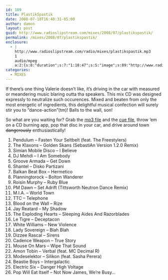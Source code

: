 ```yaml
---
id: 189
title: PlastikSpastik
date: 2008-07-18T16:40:31-05:00
author: damon
layout: post
guid: http://www.radioslipstream.com/mixes/2008/07/plastikspastik/
permalink: /mixes/2008/07/plastikspastik/
enclosure:
  - |
    http://www.radioslipstream.com/radio/mixes/plastikspastik.mp3
    1
    audio/mpeg
    a:2:{s:8:"duration";s:7:"1:18:47";s:5:"image";s:89:"http://www.radioslipstream.com/wp/wp-content/plugins/podpress//images/vpreview_center.png";}
categories:
  - MIXES
---
```

If there’s one thing Valerie doesn’t like, it’s driving in the car with measured or meandering music blaring outta tha speakers. This mix CD was designed expressly to neutralize such occurences. Mixed and beaten from only the most energetic of ingredients, this delightful musical confection will surely stir you to “dance-action”(tm)! Balls to the wall, son!

So what are you waiting for? Grab the [mp3 file](/radio/mixes/plastikspastik.mp3) and the [cue file](/radio/mixes/plastikspastik.cue), throw ’em on a CD burning app, pop that disc in your car, and drive around town <strike>dangerously</strike> enthusiastically!

1. Pendulum – Fasten Your Seltbelt (feat. The Freestylers)  
2. The Klaxons – Golden Skans (SebastiAn Version 1.2.0 Remix)  
3. Simian Mobile Disco – I Believe  
4. DJ Mehdi – I Am Somebody  
5. Groove Armada – Get Down  
6. Shantel – Disko Partizani  
7. Balkan Beat Box – Hermetico  
8. Planningtorock – Bolton Wanderer  
9. Roisin Murphy – Ruby Blue  
10. PM Dawn – Set Adrift (Tittsworth Neutron Dance Remix)  
11. M.I.A. – World Town  
12. TTC – Telephone  
13. Blood on the Wall – Rize  
14. Jay Reatard – My Shadow  
15. The Exploding Hearts – Sleeping Aides And Razorblades  
16. Le Tigre – Deceptacon  
17. White Williams – New Violence  
18. Lady Sovereign – Blah Blah  
19. Dizzee Rascal – Sirens  
20. Cadence Weapon – True Story  
21. Mouse On Mars – Wipe That Sound  
22. Amon Tobin – Verbal (feat. MC Decimal R)  
23. Modeselektor – Silikon (feat. Sasha Perera)  
24. Beastie Boys – Intergalactic  
25. Electric Six – Danger High Voltage  
26. Pop Will Eat Itself – Not Now James, We’re Busy…